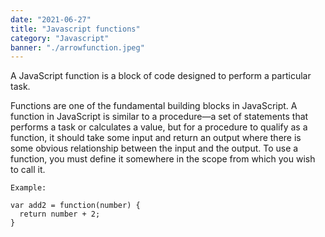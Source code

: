 ```yaml
---
date: "2021-06-27"
title: "Javascript functions"
category: "Javascript"
banner: "./arrowfunction.jpeg"
---
```





A  JavaScript function is a block of code designed to perform a particular task.

Functions are one of the fundamental building blocks in JavaScript. A function in JavaScript is similar to a procedure—a set of statements that performs a task or calculates a value, but for a procedure to qualify as a function, it should take some input and return an output where there is some obvious relationship between the input and the output. To use a function, you must define it somewhere in the scope from which you wish to call it.


```
Example:

var add2 = function(number) {
  return number + 2;
}
```

